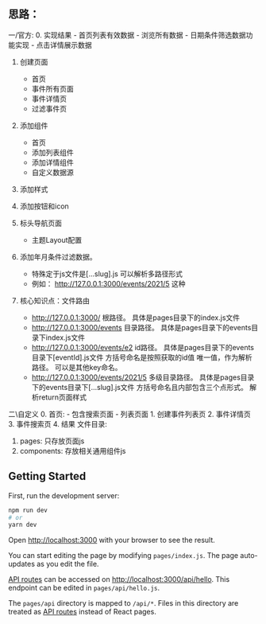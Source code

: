## 思路：
一/官方:
0. 实现结果
    - 首页列表有效数据
    - 浏览所有数据
    - 日期条件筛选数据功能实现
    - 点击详情展示数据

1. 创建页面
    - 首页
    - 事件所有页面
    - 事件详情页
    - 过滤事件页
2. 添加组件
    - 首页
    - 添加列表组件
    - 添加详情组件
    - 自定义数据源
3. 添加样式
4. 添加按钮和icon
5. 标头导航页面
    - 主题Layout配置
6. 添加年月条件过滤数据。
    - 特殊定于js文件是[...slug].js  可以解析多路径形式
    - 例如： http://127.0.0.1:3000/events/2021/5  这种

7. 核心知识点：文件路由
    - http://127.0.0.1:3000/  根路径。 具体是pages目录下的index.js文件
    - http://127.0.0.1:3000/events 目录路径。 具体是pages目录下的events目录下index.js文件
    - http://127.0.0.1:3000/events/e2  id路径。 具体是pages目录下的events目录下[eventId].js文件   方括号命名是按照获取的id值 唯一值，作为解析路径。  可以是其他key命名。
    - http://127.0.0.1:3000/events/2021/5  多级目录路径。 具体是pages目录下的events目录下[...slug].js文件   方括号命名且内部包含三个点形式。 解析return页面样式
  

二\自定义
0. 首页: - 包含搜索页面 - 列表页面 
1.
 创建事件列表页 
 2. 事件详情页 
 3. 事件搜索页 
 4. 结果 文件目录: 
 1. pages:
 只存放页面js 
 2. components: 存放相关通用组件js


## Getting Started

First, run the development server:

```bash
npm run dev
# or
yarn dev
```

Open [http://localhost:3000](http://localhost:3000) with your browser to see the result.

You can start editing the page by modifying `pages/index.js`. The page auto-updates as you edit the file.

[API routes](https://nextjs.org/docs/api-routes/introduction) can be accessed on [http://localhost:3000/api/hello](http://localhost:3000/api/hello). This endpoint can be edited in `pages/api/hello.js`.

The `pages/api` directory is mapped to `/api/*`. Files in this directory are treated as [API routes](https://nextjs.org/docs/api-routes/introduction) instead of React pages.
